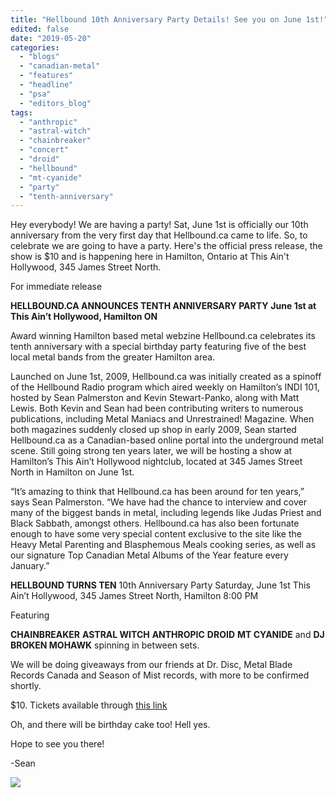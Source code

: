 ```yaml
---
title: "Hellbound 10th Anniversary Party Details! See you on June 1st!"
edited: false
date: "2019-05-20"
categories:
  - "blogs"
  - "canadian-metal"
  - "features"
  - "headline"
  - "psa"
  - "editors_blog"
tags:
  - "anthropic"
  - "astral-witch"
  - "chainbreaker"
  - "concert"
  - "droid"
  - "hellbound"
  - "mt-cyanide"
  - "party"
  - "tenth-anniversary"
---
```


Hey everybody! We are having a party! Sat, June 1st is officially our 10th anniversary from the very first day that Hellbound.ca came to life. So, to celebrate we are going to have a party. Here's the official press release, the show is $10 and is happening here in Hamilton, Ontario at This Ain't Hollywood, 345 James Street North.

For immediate release

**HELLBOUND.CA ANNOUNCES TENTH ANNIVERSARY PARTY** **June 1st at This Ain’t Hollywood, Hamilton ON**

Award winning Hamilton based metal webzine Hellbound.ca celebrates its tenth anniversary with a special birthday party featuring five of the best local metal bands from the greater Hamilton area.

Launched on June 1st, 2009, Hellbound.ca was initially created as a spinoff of the Hellbound Radio program which aired weekly on Hamilton’s INDI 101, hosted by Sean Palmerston and Kevin Stewart-Panko, along with Matt Lewis. Both Kevin and Sean had been contributing writers to numerous publications, including Metal Maniacs and Unrestrained! Magazine. When both magazines suddenly closed up shop in early 2009, Sean started Hellbound.ca as a Canadian-based online portal into the underground metal scene. Still going strong ten years later, we will be hosting a show at Hamilton’s This Ain’t Hollywood nightclub, located at 345 James Street North in Hamilton on June 1st.

“It’s amazing to think that Hellbound.ca has been around for ten years,” says Sean Palmerston. “We have had the chance to interview and cover many of the biggest bands in metal, including legends like Judas Priest and Black Sabbath, amongst others. Hellbound.ca has also been fortunate enough to have some very special content exclusive to the site like the Heavy Metal Parenting and Blasphemous Meals cooking series, as well as our signature Top Canadian Metal Albums of the Year feature every January.”

**HELLBOUND TURNS TEN** 10th Anniversary Party Saturday, June 1st This Ain’t Hollywood, 345 James Street North, Hamilton 8:00 PM

Featuring

**CHAINBREAKER** **ASTRAL WITCH** **ANTHROPIC** **DROID** **MT CYANIDE** and **DJ BROKEN MOHAWK** spinning in between sets.

We will be doing giveaways from our friends at Dr. Disc, Metal Blade Records Canada and Season of Mist records, with more to be confirmed shortly.

$10. Tickets available through [this link](https://www.bruha.com/event/4724)

Oh, and there will be birthday cake too! Hell yes.

Hope to see you there!

\-Sean

[![](https://res.cloudinary.com/dy8mxogvn/image/upload/v1558623240/60397971_402405123936873_7063883113448865792_n_av07dz.jpg)](https://res.cloudinary.com/dy8mxogvn/image/upload/v1558623240/60397971_402405123936873_7063883113448865792_n_av07dz.jpg)

